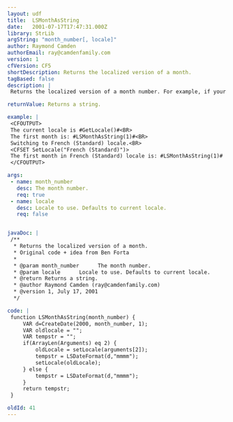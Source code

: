 ```yaml
---
layout: udf
title:  LSMonthAsString
date:   2001-07-17T17:47:31.000Z
library: StrLib
argString: "month_number[, locale]"
author: Raymond Camden
authorEmail: ray@camdenfamily.com
version: 1
cfVersion: CF5
shortDescription: Returns the localized version of a month.
tagBased: false
description: |
 Returns the localized version of a month number. For example, if your current locale is set as French (Standard), the value for 1, Janaury, will be Janvier.

returnValue: Returns a string.

example: |
 <CFOUTPUT>
 The current locale is #GetLocale()#<BR>
 The first month is: #LSMonthAsString(1)#<BR>
 Switching to French (Standard) locale.<BR>
 <CFSET SetLocale("French (Standard)")>
 The first month in French (Standard) locale is: #LSMonthAsString(1)#
 </CFOUTPUT>

args:
 - name: month_number
   desc: The month number.
   req: true
 - name: locale
   desc: Locale to use. Defaults to current locale.
   req: false


javaDoc: |
 /**
  * Returns the localized version of a month.
  * Original code + idea from Ben Forta
  * 
  * @param month_number      The month number. 
  * @param locale      Locale to use. Defaults to current locale. 
  * @return Returns a string. 
  * @author Raymond Camden (ray@camdenfamily.com) 
  * @version 1, July 17, 2001 
  */

code: |
 function LSMonthAsString(month_number) {
     VAR d=CreateDate(2000, month_number, 1);
     VAR oldlocale = "";
     VAR tempstr = "";
     if(ArrayLen(Arguments) eq 2) {
         oldLocale = setLocale(arguments[2]);
         tempstr = LSDateFormat(d,"mmmm");
         setLocale(oldLocale);
     } else {
         tempstr = LSDateFormat(d,"mmmm");
     }
     return tempstr;
 }

oldId: 41
---
```


